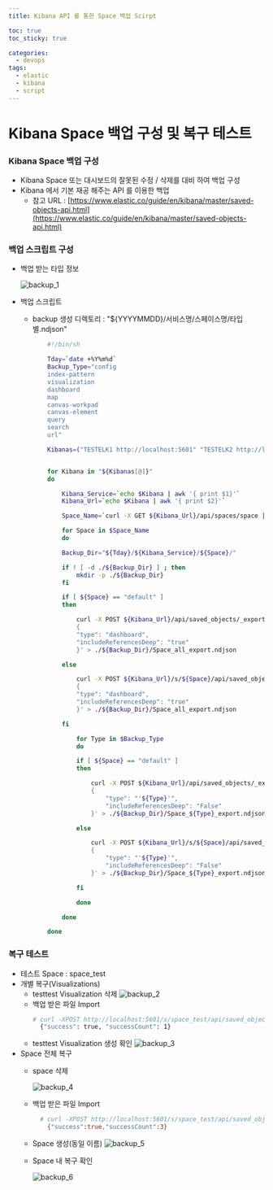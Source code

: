 ```yaml
---
title: Kibana API 를 통한 Space 백업 Scirpt

toc: true
toc_sticky: true

categories:
  - devops  
tags:
  - elastic
  - kibana
  - script
---
```


# Kibana Space 백업 구성 및 복구 테스트

### Kibana Space 백업 구성
- Kibana Space 또는 대시보드의 잘못된 수정 / 삭제를 대비 하여 백업 구성
- Kibana 에서 기본 재공 해주는 API 를 이용한 백업
  - 참고 URL : [https://www.elastic.co/guide/en/kibana/master/saved-objects-api.html](https://www.elastic.co/guide/en/kibana/master/saved-objects-api.html)

### 백업 스크립트 구성
- 백업 받는 타입 정보

  ![backup_1](/images/Kibana_Backup/backup_1.png)

- 백업 스크립트
  - backup 생성 디렉토리 : "${YYYYMMDD}/서비스명/스페이스명/타입별.ndjson"
    ```bash
        #!/bin/sh

        Tday=`date +%Y%m%d`
        Backup_Type="config
        index-pattern
        visualization
        dashboard
        map
        canvas-workpad
        canvas-element
        query
        search
        url"

        Kibanas=("TESTELK1 http://localhost:5601" "TESTELK2 http://localhost:8601")


        for Kibana in "${Kibanas[@]}"
        do

            Kibana_Service=`echo $Kibana | awk '{ print $1}'`
            Kibana_Url=`echo $Kibana | awk '{ print $2}'`

            Space_Name=`curl -X GET ${Kibana_Url}/api/spaces/space | jq '.[]["id"]' | sed 's/\"//g'`

            for Space in $Space_Name
            do

            Backup_Dir="${Tday}/${Kibana_Service}/${Space}/"

            if ! [ -d ./${Backup_Dir} ] ; then
                mkdir -p ./${Backup_Dir}
            fi

            if [ ${Space} == "default" ]
            then

                curl -X POST ${Kibana_Url}/api/saved_objects/_export -H 'kbn-xsrf: true' -H 'Content-Type: application/json' -d '
                {
                "type": "dashboard",
                "includeReferencesDeep": "true"
                }' > ./${Backup_Dir}/Space_all_export.ndjson

            else

                curl -X POST ${Kibana_Url}/s/${Space}/api/saved_objects/_export -H 'kbn-xsrf: true' -H 'Content-Type: application/json' -d '
                {
                "type": "dashboard",
                "includeReferencesDeep": "true"
                }' > ./${Backup_Dir}/Space_all_export.ndjson

            fi

                for Type in $Backup_Type
                do

                if [ ${Space} == "default" ]
                then

                    curl -X POST ${Kibana_Url}/api/saved_objects/_export -H 'kbn-xsrf: true' -H 'Content-Type: application/json' -d '
                    {
                        "type": "'${Type}'",
                        "includeReferencesDeep": "False"
                    }' > ./${Backup_Dir}/Space_${Type}_export.ndjson

                else

                    curl -X POST ${Kibana_Url}/s/${Space}/api/saved_objects/_export -H 'kbn-xsrf: true' -H 'Content-Type: application/json' -d '
                    {
                        "type": "'${Type}'",
                        "includeReferencesDeep": "False"
                    }' > ./${Backup_Dir}/Space_${Type}_export.ndjson

                fi

                done

            done

        done
    ```

### 복구 테스트
- 테스트 Space : space_test
- 개별 복구(Visualizations)
  - testtest Visualization 삭제
    ![backup_2](/images/Kibana_Backup/backup_2.png)
  - 백업 받은 파일 Import
    ```bash
    # curl -XPOST http://localhost:5601/s/space_test/api/saved_objects/_import -H "kbn-xsrf: true" --form file=@./Space_visualization_export.ndjson
      {"success": true, "successCount": 1}
    ```
  - testtest Visualization 생성 확인
    ![backup_3](/images/Kibana_Backup/backup_3.png)
- Space 전체 복구
  - space 삭제

    ![backup_4](/images/Kibana_Backup/backup_4.png)
  - 백업 받은 파일 Import
    ```bash
      # curl -XPOST http://localhost:5601/s/space_test/api/saved_objects/_import -H "kbn-xsrf: true" --form file=@./Space_all_export.ndjson
        {"success":true,"successCount":3}
    ```
  - Space 생성(동일 이름)
    ![backup_5](/images/Kibana_Backup/backup_5.png)
  - Space 내 복구 확인
  
    ![backup_6](/images/Kibana_Backup/backup_6.png)